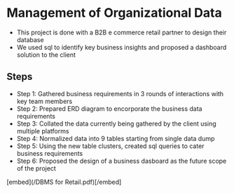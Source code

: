 # Management of Organizational Data

- This project is done with a B2B e commerce retail partner to design their database
- We used sql to identify key business insights and proposed a dashboard solution to the client

## Steps
- Step 1: Gathered business requirements in 3 rounds of interactions with key team members
- Step 2: Prepared ERD diagram to encorporate the business data requirements
- Step 3: Collated the data currently being gathered by the client using multiple platforms
- Step 4: Normalized data into 9 tables starting from single data dump
- Step 5: Using the new table clusters, created sql queries to cater business requirements
- Step 6: Proposed the design of a business dasboard as the future scope of the project

[embed](/DBMS for Retail.pdf)[/embed]


